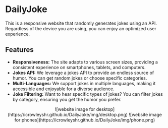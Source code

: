 # DailyJoke
This is a responsive website that randomly generates jokes using an API. Regardless of the device you are using, you can enjoy an optimized user experience.
## Features
- **Responsiveness:** The site adapts to various screen sizes, providing a consistent experience on smartphones, tablets, and computers.
- **Jokes API:** We leverage a jokes API to provide an endless source of humor. You can get random jokes or choose specific categories.
- **Multi-Languages:** We support jokes in multiple languages, making it accessible and enjoyable for a diverse audience.
- **Joke Filtering:** Want to hear specific types of jokes? You can filter jokes by category, ensuring you get the humor you prefer.
<div align="center">
  ![website image for desktop](https://icrowleyshr.github.io/DailyJoke/img/desktop.png)
  ![website image for phones](https://icrowleyshr.github.io/DailyJoke/img/phone.png)
</div>

